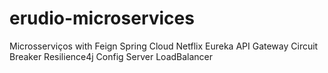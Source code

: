 # erudio-microservices
Microsserviços with Feign Spring Cloud Netflix Eureka API Gateway Circuit Breaker Resilience4j Config Server LoadBalancer

